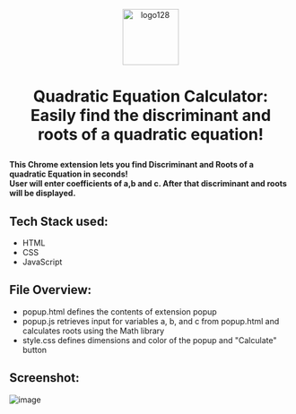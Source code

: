 <p align="center"> <img width="100" alt="logo128" src="https://user-images.githubusercontent.com/88873588/155517664-4c7c0eba-0e75-4dd8-a7bc-bf615f166838.png">

# <p align="center"> Quadratic Equation Calculator: Easily find the discriminant and roots of a quadratic equation! </p>

**This Chrome extension lets you find Discriminant and Roots of a quadratic Equation in seconds!** <br>
**User will enter coefficients of a,b and c. After that discriminant and roots will be displayed.**

## Tech Stack used:
* HTML
* CSS
* JavaScript

## File Overview:
* popup.html defines the contents of extension popup
* popup.js retrieves input for variables a, b, and c from popup.html and calculates roots using the Math library
* style.css defines dimensions and color of the popup and "Calculate" button

## Screenshot:
![image](https://user-images.githubusercontent.com/88873588/155519171-1a41f9c6-2774-45f6-8de9-1fed198a3016.png)
